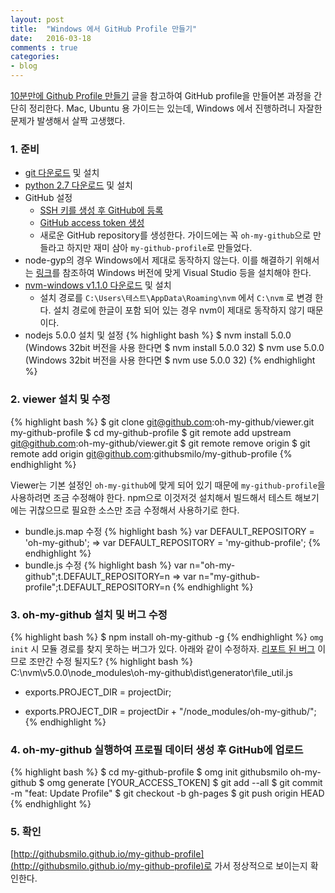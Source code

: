 ```yaml
---
layout: post
title:  "Windows 에서 GitHub Profile 만들기"
date:   2016-03-18
comments : true
categories:
- blog
---
```


[10분만에 Github Profile 만들기](http://1ambda.github.io/create-github-profile-in-10-minutes) 글을 참고하여 GitHub profile을 만들어본 과정을 간단히 정리한다. Mac, Ubuntu 용 가이드는 있는데, Windows 에서 진행하려니 자잘한 문제가 발생해서 살짝 고생했다.

### 1. 준비
  * [git 다운로드](https://git-scm.com/download/win) 및 설치
  * [python 2.7 다운로드](https://www.python.org/downloads) 및 설치
  * GitHub 설정
    * [SSH 키를 생성 후 GitHub에 등록](https://help.github.com/articles/generating-an-ssh-key)
    * [GitHub access token 생성](https://github.com/settings/tokens/new)
    * 새로운 GitHub repository를 생성한다. 가이드에는 꼭 `oh-my-github`으로 만들라고 하지만 재미 삼아 `my-github-profile`로 만들었다.
  * node-gyp의 경우 Windows에서 제대로 동작하지 않는다. 이를 해결하기 위해서는 [링크](https://github.com/nodejs/node-gyp#installation)를 참조하여 Windows 버전에 맞게 Visual Studio 등을 설치해야 한다.
  * [nvm-windows v1.1.0 다운로드](https://github.com/coreybutler/nvm-windows/releases) 및 설치
    * 설치 경로를 `C:\Users\테스트\AppData\Roaming\nvm` 에서 `C:\nvm` 로 변경 한다. 설치 경로에 한글이 포함 되어 있는 경우 nvm이 제대로 동작하지 않기 때문이다.
  * nodejs 5.0.0 설치 및 설정
{% highlight bash %}
$ nvm install 5.0.0 (Windows 32bit 버전을 사용 한다면 $ nvm install 5.0.0 32)
$ nvm use 5.0.0 (Windows 32bit 버전을 사용 한다면 $ nvm use 5.0.0 32)
{% endhighlight %}

### 2. viewer 설치 및 수정
{% highlight bash %}
$ git clone git@github.com:oh-my-github/viewer.git my-github-profile
$ cd my-github-profile
$ git remote add upstream git@github.com:oh-my-github/viewer.git
$ git remote remove origin
$ git remote add origin git@github.com:githubsmilo/my-github-profile
{% endhighlight %}

Viewer는 기본 설정인 `oh-my-github`에 맞게 되어 있기 때문에 `my-github-profile`을 사용하려면 조금 수정해야 한다. npm으로 이것저것 설치해서 빌드해서 테스트 해보기에는 귀찮으므로 필요한 소스만 조금 수정해서 사용하기로 한다.

* bundle.js.map 수정
{% highlight bash %}
var DEFAULT_REPOSITORY = 'oh-my-github';
=>
var DEFAULT_REPOSITORY = 'my-github-profile';
{% endhighlight %}
* bundle.js 수정
{% highlight bash %}
var n="oh-my-github";t.DEFAULT_REPOSITORY=n
=>
var n="my-github-profile";t.DEFAULT_REPOSITORY=n
{% endhighlight %}

### 3. oh-my-github 설치 및 버그 수정
{% highlight bash %}
$ npm install oh-my-github -g
{% endhighlight %}
`omg init` 시 모듈 경로를 찾지 못하는 버그가 있다. 아래와 같이 수정하자. [리포트 된 버그](https://github.com/oh-my-github/oh-my-github/issues/19) 이므로 조만간 수정 될지도?
{% highlight bash %}
C:\nvm\v5.0.0\node_modules\oh-my-github\dist\generator\file_util.js

- exports.PROJECT_DIR = projectDir;
+ exports.PROJECT_DIR = projectDir + "/node_modules/oh-my-github/";
{% endhighlight %}

### 4. oh-my-github 실행하여 프로필 데이터 생성 후 GitHub에 업로드
{% highlight bash %}
$ cd my-github-profile
$ omg init githubsmilo oh-my-github
$ omg generate [YOUR_ACCESS_TOKEN]
$ git add --all
$ git commit -m "feat: Update Profile"
$ git checkout -b gh-pages
$ git push origin HEAD
{% endhighlight %}

### 5. 확인
[http://githubsmilo.github.io/my-github-profile](http://githubsmilo.github.io/my-github-profile)로 가서 정상적으로 보이는지 확인한다.

